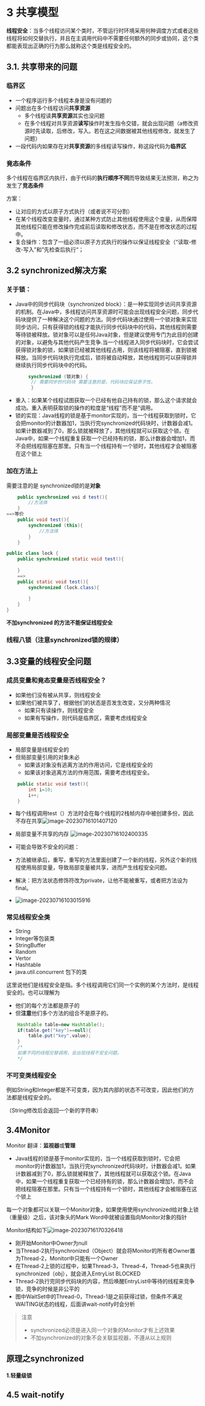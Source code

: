 # 3 共享模型

**线程安全**：当多个线程访问某个类时，不管运行时环境采用何种调度方式或者这些线程将如何交替执行，并且在主调用代码中不需要任何额外的同步或协同，这个类都能表现出正确的行为那么就称这个类是线程安全的。

## 3.1. 共享带来的问题

### 临界区

- 一个程序运行多个线程本身是没有问题的
- 问题出在多个线程访问**共享资源**
  - 多个线程读**共享资源**其实也没问题
  - 在多个线程对共享资源**读写**操作时发生指令交错，就会出现问题（a修改资源时先读取，后修改，写入。若在这之间数据被其他线程修改，就发生了问题）
- 一段代码内如果存在对**共享资源**的多线程读写操作，称这段代码为**临界区**

### 竟态条件

多个线程在临界区内执行，由于代码的**执行顺序不同**而导致结果无法预测，称之为发生了**竞态条件**

方案：

- 让对应的方式以原子方式执行（或者说不可分割）
- 在某个线程改变变量时，通过某种方式防止其他线程使用这个变量，从而保障其他线程只能在修改操作完成前后读取和修改状态，而不是在修改状态的过程中。
- 复合操作：包含了一组必须以原子方式执行的操作以保证线程安全（“读取-修改-写入”和”先检查后执行“；

## 3.2 synchronized解决方案

### 关于锁：

- Java中的同步代码块（synchronized block）：是一种实现同步访问共享资源的机制。在Java中，多线程访问共享资源时可能会出现线程安全问题，同步代码块提供了一种解决这个问题的方法。同步代码块通过使用一个锁对象来实现同步访问，只有获得锁的线程才能执行同步代码块中的代码，其他线程则需要等待锁被释放。锁对象可以是任何Java对象，但是建议使用专门为此目的创建的对象，以避免与其他代码产生竞争.当一个线程进入同步代码块时，它会尝试获得锁对象的锁，如果锁已经被其他线程占用，则该线程将被阻塞，直到锁被释放。当同步代码块执行完成后，锁将被自动释放，其他线程则可以获得锁并继续执行同步代码块中的代码。

```java
        synchronized (锁对象) {    
         // 需要同步的代码块 需要注意的是，代码块应保证原子性。
         }

```

- 重入：如果某个线程试图获取一个已经有他自己持有的锁，那么这个请求就会成功。重入表明获取锁的操作的粒度是“线程”而不是“调用。  
- 锁的实现：Java线程的锁是基于monitor实现的，当一个线程获取到锁时，它会把monitor的计数器加1，当执行完synchronized代码块时，计数器会减1。如果计数器减到了0，那么锁就被释放了，其他线程就可以获取这个锁。在Java中，如果一个线程重复获取一个已经持有的锁，那么计数器会增加1，而不会把线程阻塞在那里。只有当一个线程持有一个锁时，其他线程才会被阻塞在这个锁上  

### 加在方法上

需要注意的是 synchronized锁的是**对象**

```java
    public synchronized voi d test(){
        //方法体
    }
==>等价
    public void test(){
        synchronized (this){
            //方法体
        }
    }

public class lock {
    public synchronized static void test(){
        
    }
    ==>
    public static void test(){
        synchronized (lock.class){
            
        }
    }
}

```

**不加synchronized 的方法不能保证线程安全**

### 线程八锁（注意synchronized锁的规律）

## 3.3变量的线程安全问题

### 成员变量和竟态变量是否线程安全？

- 如果他们没有被从共享，则线程安全
- 如果他们被共享了，根据他们的状态是否发生改变，又分两种情况
  - 如果只有读操作，则线程安全
  - 如果有写操作，则代码是临界区，需要考虑线程安全

### 局部变量是否线程安全

- 局部变量是线程安全的
- 但局部变量引用的对象未必
  - 如果该对象没有逃离方法的作用访问，它是线程安全的
  - 如果该对象逃离方法的作用范围，需要考虑线程安全。

```java
    public static void test(){
        int i=10;
        i++;
    }
```

- 每个线程调用test（）方法时会在每个线程的2栈帧内存中被创建多份，因此不存在共享![image-20230716101407120](https://cdn.jsdelivr.net/gh/mydy930657303/djcPicture@master/202307161014211.png)

- 局部变量不共享的内存  ![image-20230716102400335](https://cdn.jsdelivr.net/gh/mydy930657303/djcPicture@master/202307161024423.png)
-  可能会导致不安全的问题：
  - 方法被继承后，重写，重写的方法里面创建了一个新的线程，另外这个新的线程使用局部变量，导致局部变量被共享，进而产生线程安全问题。
  - 解决：把方法状态修饰符改为private，让他不能被重写，或者把方法设为final。
- ![image-20230716103015916](https://cdn.jsdelivr.net/gh/mydy930657303/djcPicture@master/202307161030976.png)

### 常见线程安全类

- String
- Integer等包装类
- StringBuffer
- Random
- Vertor
- Hashtable
- java.util.concurrent 包下的类

这里说他们是线程安全是指。多个线程调用它们同一个实例的某个方法时，是线程安全的。也可以理解为

- 他们的每个方法都是原子的
- 但**注意**他们多个方法的组合不是原子的。

```java
	Hashtable table=new Hashtable();
	if(table.get("key")==null){
        table.put("key",value);
    }
    /*
    如果不同的线程交替调用，会出现线程不安全问题。
    */
```

### 不可变类线程安全

例如String和Integer都是不可变类，因为其内部的状态不可改变，因此他们的方法都是线程安全的。

（String修改后会返回一个新的字符串）

## 3.4Monitor

Monitor 翻译：**监视器**或**管理**

- Java线程的锁是基于monitor实现的，当一个线程获取到锁时，它会把monitor的计数器加1，当执行完synchronized代码块时，计数器会减1。如果计数器减到了0，那么锁就被释放了，其他线程就可以获取这个锁。在Java中，如果一个线程重复获取一个已经持有的锁，那么计数器会增加1，而不会把线程阻塞在那里。只有当一个线程持有一个锁时，其他线程才会被阻塞在这个锁上  

每一个对象都可以关联一个Monitor对象，如果使用使用synchronized给对象上锁（重量级）之后，该对象头的Mark Word中就被设置指向Monitor对象的指针

Monitor结构如下![image-20230716170326418](https://cdn.jsdelivr.net/gh/mydy930657303/djcPicture@master/202307161703524.png)

- 刚开始Monitor中Owner为null
- 当Thread-2执行synchronized（Object）就会将Monitor的所有者Owner置为Thread-2，Monitor中只能有一个Owner
- 在Thread-2上锁的过程中，如果Thread-3，Thread-4，Thread-5也来执行synchronized（obj），就会进入EntryList BLOCKED
- Thread-2执行完同步代码块的内容，然后唤醒EntryList中等待的线程来竞争锁，竞争的时候是非公平的
- 图中WaitSet中的Thread-0，Thread-1是之前获得过锁，但条件不满足WAITING状态的线程，后面讲wait-notify时会分析

> 注意
>
> - synchronized必须是进入同一个对象的Monitor才有上述效果
> - 不加synchronized的对象不会关联监视器，不遵从以上规则

## **原理之synchronized**

#### 1.轻量级锁

 

## 4.5 wait-notify

